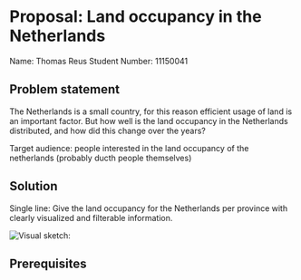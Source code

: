 # Proposal: Land occupancy in the Netherlands
Name: Thomas Reus
Student Number: 11150041

## Problem statement
The Netherlands is a small country, for this reason efficient usage of land is an important factor. But how well is the land occupancy in the Netherlands distributed, and how did this change over the years? 

Target audience: people interested in the land occupancy of the netherlands (probably ducth people themselves)

## Solution
Single line: Give the land occupancy for the Netherlands per province with clearly visualized and filterable information.

![Visual sketch:](https://github.com/thomasreus97/project/blob/master/layout_proposal.png)


## Prerequisites


